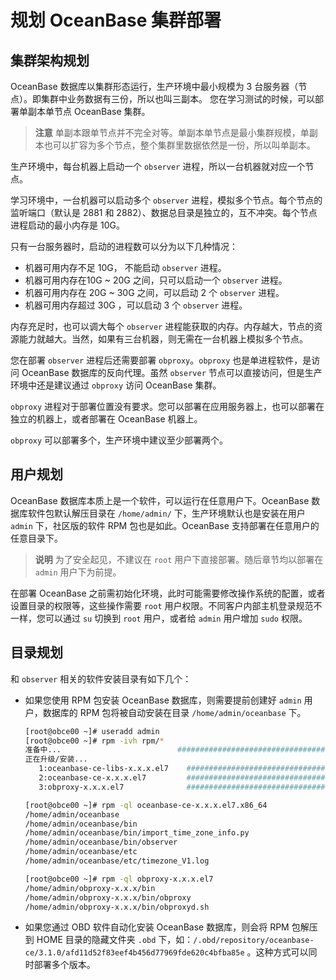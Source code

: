 
# 规划 OceanBase 集群部署

## 集群架构规划

OceanBase 数据库以集群形态运行，生产环境中最小规模为 3 台服务器（节点）。即集群中业务数据有三份，所以也叫三副本。
您在学习测试的时候，可以部署单副本单节点 OceanBase 集群。

> **注意**
> 单副本跟单节点并不完全对等。单副本单节点是最小集群规模，单副本也可以扩容为多个节点，整个集群里数据依然是一份，所以叫单副本。

生产环境中，每台机器上启动一个 `observer` 进程，所以一台机器就对应一个节点。

学习环境中，一台机器可以启动多个 `observer` 进程，模拟多个节点。每个节点的监听端口（默认是 2881 和 2882）、数据总目录是独立的，互不冲突。每个节点进程启动的最小内存是 10G。

只有一台服务器时，启动的进程数可以分为以下几种情况：

- 机器可用内存不足 10G， 不能启动 `observer` 进程。
- 机器可用内存在10G ~ 20G 之间，只可以启动一个 `observer` 进程。
- 机器可用内存在 20G ~ 30G 之间，可以启动 2 个 `observer` 进程。
- 机器可用内存超过 30G ，可以启动 3 个 `observer` 进程。

内存充足时，也可以调大每个 `observer` 进程能获取的内存。内存越大，节点的资源能力就越大。当然，如果有三台机器，则无需在一台机器上模拟多个节点。

您在部署 `observer` 进程后还需要部署 `obproxy`。`obproxy` 也是单进程软件，是访问 OceanBase 数据库的反向代理。虽然 `observer` 节点可以直接访问，但是生产环境中还是建议通过 `obproxy` 访问 OceanBase 集群。

`obproxy` 进程对于部署位置没有要求。您可以部署在应用服务器上，也可以部署在独立的机器上，或者部署在 OceanBase 机器上。

`obproxy` 可以部署多个，生产环境中建议至少部署两个。

## 用户规划

OceanBase 数据库本质上是一个软件，可以运行在任意用户下。OceanBase 数据库软件包默认解压目录在 `/home/admin/` 下，生产环境默认也是安装在用户 `admin` 下，社区版的软件 RPM 包也是如此。OceanBase 支持部署在任意用户的任意目录下。

> **说明**
> 为了安全起见，不建议在 `root` 用户下直接部署。随后章节均以部署在 `admin` 用户下为前提。

在部署 OceanBase 之前需初始化环境，此时可能需要修改操作系统的配置，或者设置目录的权限等，这些操作需要 `root` 用户权限。不同客户内部主机登录规范不一样，您可以通过 `su` 切换到 `root` 用户，或者给 `admin` 用户增加 `sudo` 权限。

## 目录规划

和 `observer` 相关的软件安装目录有如下几个：

- 如果您使用 RPM 包安装 OceanBase 数据库，则需要提前创建好 `admin` 用户，数据库的 RPM 包将被自动安装在目录 `/home/admin/oceanbase` 下。

   ```bash
   [root@obce00 ~]# useradd admin
   [root@obce00 ~]# rpm -ivh rpm/*
   准备中...                          ################################# [100%]
   正在升级/安装...
      1:oceanbase-ce-libs-x.x.x.el7    ################################# [ 33%]
      2:oceanbase-ce-x.x.x.el7         ################################# [ 67%]
      3:obproxy-x.x.x.el7              ################################# [100%]

   [root@obce00 ~]# rpm -ql oceanbase-ce-x.x.x.el7.x86_64
   /home/admin/oceanbase
   /home/admin/oceanbase/bin
   /home/admin/oceanbase/bin/import_time_zone_info.py
   /home/admin/oceanbase/bin/observer
   /home/admin/oceanbase/etc
   /home/admin/oceanbase/etc/timezone_V1.log

   [root@obce00 ~]# rpm -ql obproxy-x.x.x.el7
   /home/admin/obproxy-x.x.x/bin
   /home/admin/obproxy-x.x.x/bin/obproxy
   /home/admin/obproxy-x.x.x/bin/obproxyd.sh
   ```

- 如果您通过 OBD 软件自动化安装 OceanBase 数据库，则会将 RPM 包解压到 HOME 目录的隐藏文件夹 `.obd` 下，如：`/.obd/repository/oceanbase-ce/3.1.0/afd11d52f83eef4b456d77969fde620c4bfba85e` 。这种方式可以同时部署多个版本。
